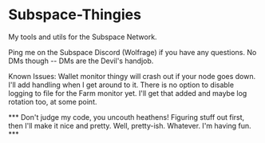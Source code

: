 # Subspace-Thingies
My tools and utils for the Subspace Network.  

Ping me on the Subspace Discord (Wolfrage) if you have any questions.  No DMs though -- DMs are the Devil's handjob.

Known Issues:
Wallet monitor thingy will crash out if your node goes down.  I'll add handling when I get around to it.
There is no option to disable logging to file for the Farm monitor yet.  I'll get that added and maybe log rotation too, at some point.

*** Don't judge my code, you uncouth heathens!  Figuring stuff out first, then I'll make it nice and pretty. Well, pretty-ish. Whatever. I'm having fun. ***
